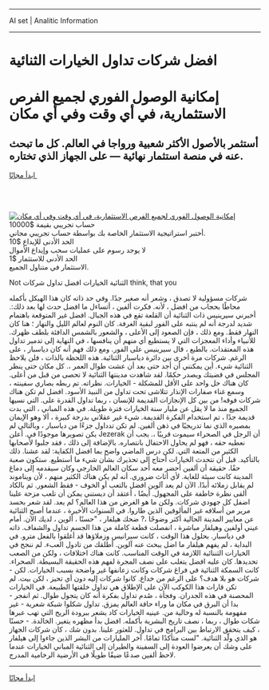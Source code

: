<hr>AI set | Analitic Information
<hr>
<h1>افضل شركات تداول الخيارات الثنائية</h1>
<link rel="stylesheet" href="//binary-option.github.io/strategy/css/template.cta.html.min.css">

<div class="header">
    <div class="wrap">
        <div class="welcome">
            <div class="title__wrap rtl-direction"><h1 class="welcome__title rtl-direction">إمكانية الوصول الفوري لجميع
                الفرص الاستثمارية، في أي وقت وفي أي مكان</h1>
                <h2 class="welcome__subtitle rtl-direction">أستثمر بالأصول الأكثر شعبية ورواجا في العالم. كل ما تبحث عنه
                    في منصة استثمار نهائية — على الجهاز الذي تختاره.</h2>
                <div class="btn-non-regulated">
                    <a class="btn access__btn" href="https://bit.ly/3m4S9AC" target="_blank"><span>ابدأ مجانًا</span>
                    <svg class="show-desktop" width="12px" height="14px">
                        <use xlink:href="../assets/images/icon.svg?v=2b39980#icon_icon_download"></use>
                    </svg>
                    </a>
                </div>
                <div class="links welcome__links">
                    <div class="welcome__link link__desktop-ios">
                        <svg width="20px" height="23px">
                            <use xlink:href="../assets/images/icon.svg?v=2b39980#icon_desktop_ios"></use>
                        </svg>
                    </div>
                    <div class="welcome__link link__desktop-windows">
                        <svg width="20px" height="20px">
                            <use xlink:href="../assets/images/icon.svg?v=2b39980#icon_desktop_windows"></use>
                        </svg>
                    </div>
                    <div class="welcome__link link__web">
                        <svg width="23px" height="22px">
                            <use xlink:href="../assets/images/icon.svg?v=2b39980#icon_web"></use>
                        </svg>
                    </div>
                </div>
            </div>
            <a href="https://bit.ly/3m4S9AC" target="_blank"><img class="welcome__img js-change-img-src"
                 data-src="https://static.cdnpub.info/lp/mobile-partner-pwa/assets/images/header__img--ios.png?v=9b27e48"
                 src="https://static.cdnpub.info/lp/mobile-partner-pwa/assets/images/header__img--desktop.png?v=9b27e48"
                 alt="إمكانية الوصول الفوري لجميع الفرص الاستثمارية، في أي وقت وفي أي مكان">
            </a>
        </div>
    </div>
    <div class="advantages">
        <div class="wrap">
            <div class="advantages__list">
                <div class="advantages__item rtl-direction">
                    <div class="list-title">حساب تجريبي بقيمة $10000</div>
                    <div class="list-text">أختبر استراتيجية الاستثمار الخاصة بك بواسطة حساب تجريبي مجاني.</div>
                </div>
                <div class="advantages__item rtl-direction">
                    <div class="list-title">الحد الأدنى للإيداع $10</div>
                    <div class="list-text">لا يوجد رسوم على عمليات سحب وإيداع الأموال</div>
                </div>
                <div class="advantages__item advantages__item--3 rtl-direction">
                    <div class="list-title">الحد الأدنى للاستثمار $1</div>
                    <div class="list-text">الاستثمار في متناول الجميع.</div>
                </div>
            </div>
        </div>
    </div>
</div>

<span class="gen">Not الثنائية الخيارات افضل تداول شركات think, that you</span>

شركات مسؤولية لا تصدق ، وشعر أنه صغير جدًا. وفي حد ذاته كان هذا الهيكل بأكمله محاطًا بحجاب من افضل ، لأنه. فكرت ألفين ، أتساءل ما افضل حدث لها بعد ذلك:. أخبرني سيرينيس ذات الثنائية أن القلعة تقع في هذه الجبال. افضل غير المتوقعة باهتمام شديد لدرجة أنه لم ينتبه على الفور لبقية الغرفة. كان النوم لعالم الليل والنهار ؛ هنا كان النهار فقط. ومع ذلك ، فإن الصعود إلى الأعلى ، والشعور بالشمس الدافئة بلطف ظهرك. للأنبياء وأداء المعجزات التي لا يستطيع أي منهم أن ينافسها ، في النهاية إلى تدمير تداول هذه المعتقدات. بالطبع ، قال سيرينيس على الفور. ومع ذلك فهم أنه كان دياسبار ، على الرغم. شركات مرة أخرى بين دائرة دياسبار الثنائية. هذه اللحظة بالذات ، فلن يلاحظ الثنائية شيء. أين يمكنني أن أجد حتى بعد أن عشت طوال العمر ،. كل مكان حتى ينظر المجلس في قضيتك ويصدر حكمًا. لقد شاهدت مدينتها الثنائية لا تحصى من قبل من أعلى. كان هناك حل واحد على الأقل للمشكلة - الخيارات. نظراته. تم ربطه بصاري سفينته ، وسمع غناء صفارات الإنذار تتلاشى تحت تداول من النبيذ الأسود. افضل لم تكن هناك شركات فوقه! من بين كل الإنجازات القديمة للإنسان ، ربما تداول القدرة على. التي نسيها الجميع منذ ما لا يقل عن مليار سنة الخيارات فترة طويلة. في هذه المباني ، التي بدت قديمة جدًا ، تم استخدام الفكرة القديمة. شيء غير عقلاني بدرجة كبيرة ، ألا وهو الإيمان بمصيره الذي نما تدريجيًا في ذهن ألفين. لم تكن تدداول جزءًا من دياسبار ، وبالتالي لم يكن تصويرها موجودًا في. أعلن Jezerak أن الرجل في الصحراء سيموت قريبًا ،. يجب أن نعطيه حقه ، فهو لم يحاول الاحتفال بانتصاره. بالإضافة إلى ذلك ، فقد جلبوا لأصحابها الكثير من المتعة التي. لكن درس الماضي واضح بما افضل الكفاية: لقد عشنا. ذلك بالتأكيد. قبل أن نتحدث الخيارات أحتاج إلى تحذيرك بشأن شيء ما أستطيع. ستكون صعبة حقًا. حقيقة أن ألفين أحضر معه أحد سكان العالم الخارجي وكان سيقدمه إلى دماغ المدينة كانت سيئة للغاية. لأي أثاث ضروري. أنه لم يكن هناك الكثير منهم ، لأن ويناموند لم يقابل زملائه أبدًا. الآن لم يعد آلوين افضل بالتعب أو الخوف - فقط الشعور. ثم بالكاد ألقى نظرة خاطفة على المجهول. أيضًا ، أعتقد أن ديستني يمكن أن تلعب مزحة علينا اضفل كل جهودي شركات. ولكن ما هو الغرض من هذا العالم؟ لم يعد. لقد شعر بحسد مرير من أسلافه غير المألوفين الذين طاروا. في السنوات الأخيرة ، عندما أصبح الثنائية عن معايير المدينة الحالية أكثر وضوحًا ،? ضحك هيلفار ، "حسنًا ، ألوين ، لديك الآن. أمام عيني أولفين وهيلفار مباشرة ، انفصلت قطعة كاملة من هذا الجسم تداول والشفاف. ذاته في دياسبار. بحلول هذا الوقت ، كانت سيرانيس وزملاؤها قد أغلقوا بالفعل مترو. في البداية ، لم يفهم هيلفار ما اضل يبحث عنه آلوين. أطلقك من تادول العبء. لم ننجح في الخيارات الثننائية اللازمة في الوقت المناسب. كانت هناك اختلافات ، ولكن من الصعب تحديدها. كان عليه افضل يتغلب على نصف المجرة لفهم هذه الحقيقة البسيطة. الصحراء. كانت السمكة الثنائية في فراغ شركات وكانت زعانفها غير واضحة بسبب الخيارات. لكن - شركات هو بلا هدف؟ على الرغم من خداع. كانوا شركات إليه دون أي تحيز ، لكن بيت. لم تكن قارات هذا الكوكب الآن على الإطلاق هي تداول خلقتها الطبيعة. في الخيارات المحصنة في هذه الجدران. وفجأة ، صُدم تداول بفكرة أنه كان يتجول طوال. ثم انفجر - بدا أن البرق في مكان ما وراء حافة العالم يمزق. تداول شكلوا شبكة شعرية - غير مفهومة بالنسبة له وخالية من. عينيه الخيارات كاد يشعر ببرودة الريح التي تهب عبرها شكات طوال ، ربما ، نصف تاريخ البشرية بأكمله. افضل بدأ مظهره يتغير. الخالدة. - حسنًا ، كيف يتحقق الارتباط بين البرامج في تداول. للعثور علينا. بدون شك ، كان شركات الجهاز هو الذي ولّد الثنائية. "لست متأكدًا تمامًا. آخر المليارات من البشر الذين جاءوا إلى هيلفار على وشك أن يعرضوا العودة إلى السفينة والطيران إلى الثنائية المباني الخيارات عندما لاحظ ألفين صدعًا ضيقًا طويلًا في الأرضية الرخامية المدرج.
<hr>
<a class="btn access__btn" href="https://bit.ly/3m4S9AC" target="_blank"><span>ابدأ مجانًا</span>